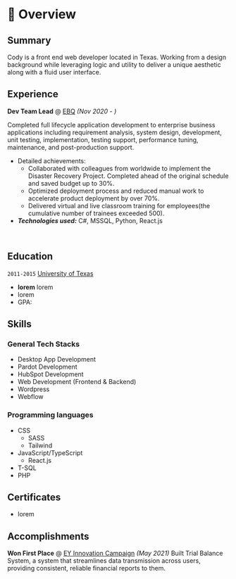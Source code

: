# 📖 Overview

## Summary

Cody is a front end web developer located in Texas. Working from a design background while leveraging logic and utility to deliver a unique aesthetic along with a fluid user interface.


## Experience

**Dev Team Lead** @ [EBQ](https://www.ebq.com/) _(Nov 2020 - )_

Completed full lifecycle application development to enterprise business applications including requirement analysis, system design, development, unit testing, implementation, testing support, performance tuning, maintenance, and post-production support.
- Detailed achievements:
  - Collaborated with colleagues from worldwide to implement the Disaster Recovery Project. Completed ahead of the original schedule and saved budget up to 30%.
  - Optimized deployment process and reduced manual work to accelerate product deployment by over 70%.
  - Delivered virtual and live classroom training for employees(the cumulative number of trainees exceeded 500).
- _**Technologies used:**_ C#, MSSQL, Python, React.js

&nbsp;


## Education

`2011-2015` [University of Texas](https://www-en.ntut.edu.tw/)
- **lorem** lorem
- lorem
- GPA:




## Skills

### General Tech Stacks
- Desktop App Development
- Pardot Development 
- HubSpot Development 
- Web Development (Frontend & Backend)
- Wordpress 
- Webflow


### Programming languages

- CSS
  - SASS
  - Tailwind
- JavaScript/TypeScript
  - React.js
- T-SQL
- PHP

## Certificates
- lorem

## Accomplishments
**Won First Place** @ [EY Innovation Campaign](https://www.ey.com/) _(May 2021)_
Built Trial Balance System, a system that streamlines data transmission across users, providing consistent, reliable financial reports to them. 
